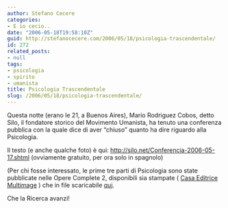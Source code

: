```yaml
---
author: Stefano Cecere
categories:
- E io cecio..
date: "2006-05-18T19:58:10Z"
guid: http://stefanocecere.com/2006/05/18/psicologia-trascendentale/
id: 272
related_posts:
- null
tags:
- psicologia
- spirito
- umanista
title: Psicologia Trascendentale
slug: /2006/05/18/psicologia-trascendentale/
---
```


<img src='/wp-content/PsicologiaIV3thumb.jpg' alt='' align='left' />Questa notte (erano le 21, a Buenos Aires), Mario Rodriguez Cobos, detto Silo, il fondatore storico del Movimento Umanista, ha tenuto una conferenza pubblica con la quale dice di aver &#8220;chiuso&#8221; quanto ha dire riguardo alla Psicologia.

Il testo (e anche qualche foto) è qui: <http://silo.net/Conferencia-2006-05-17.shtml> (ovviamente gratuito, per ora solo in spagnolo)

(Per chi fosse interessato, le prime tre parti di Psicologia sono state pubblicate nelle Opere Complete 2, disponibili sia stampate ( [Casa Editrice Multimage](http://www.multimage.org) ) che in file scaricabile [qui](http://silo.net/ReferenceMaterials.shtml).

Che la Ricerca avanzi!
